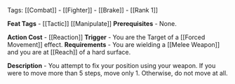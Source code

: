 Tags: [[Combat]] - [[Fighter]] - [[Brake]] - [[Rank 1]]

**Feat Tags** - [[Tactic]] [[Manipulate]]
**Prerequisites** - None.

**Action Cost** - [[Reaction]] 
**Trigger** - You are the Target of a [[Forced Movement]] effect.
**Requirements** - You are wielding a [[Melee Weapon]] and you are at [[Reach]] of a hard surface.

**Description** - You attempt to fix your position using your weapon. If you were to move more than 5 steps, move only 1. Otherwise, do not move at all.